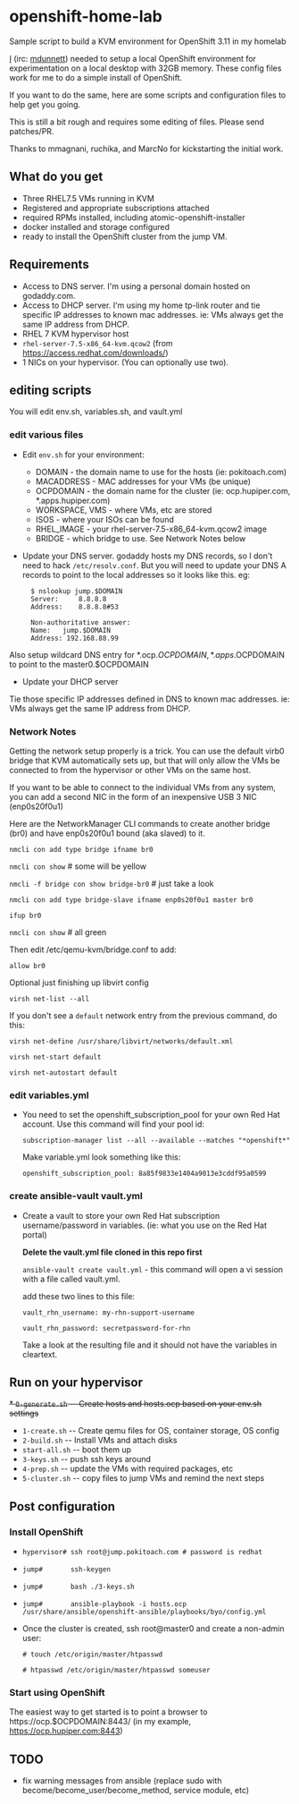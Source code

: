 # openshift-home-lab
Sample script to build a KVM environment for OpenShift 3.11 in my homelab

[I](mailto:mdunnett@redhat.com) (irc: [mdunnett](mailto:mdunnett@charter.net))
needed to setup a local OpenShift environment for experimentation on a
local desktop with 32GB memory. These config files work for me to do a
simple install of OpenShift.

If you want to do the same, here are some scripts and configuration
files to help get you going.

This is still a bit rough and requires some editing of files.  Please
send patches/PR.

Thanks to mmagnani, ruchika, and MarcNo for kickstarting the initial work.

## What do you get

* Three RHEL7.5 VMs running in KVM
* Registered and appropriate subscriptions attached 
* required RPMs installed, including atomic-openshift-installer
* docker installed and storage configured
* ready to install the OpenShift cluster from the jump VM.

## Requirements

* Access to DNS server.  I'm using a personal domain hosted on
  godaddy.com.
* Access to DHCP server. I'm using my home tp-link router and tie
  specific IP addresses to known mac addresses. ie: VMs always get the
  same IP address from DHCP.
* RHEL 7 KVM hypervisor host
* `rhel-server-7.5-x86_64-kvm.qcow2` (from https://access.redhat.com/downloads/)
* 1 NICs on your hypervisor. (You can optionally use two).

## editing scripts

You will edit env.sh, variables.sh, and vault.yml

### edit various files

* Edit `env.sh` for your environment:
  - DOMAIN - the domain name to use for the hosts (ie: pokitoach.com)
  - MACADDRESS - MAC addresses for your VMs (be unique)
  - OCPDOMAIN - the domain name for the cluster (ie: ocp.hupiper.com,
    *.apps.hupiper.com)  
  - WORKSPACE, VMS - where VMs, etc are stored
  - ISOS - where your ISOs can be found
  - RHEL_IMAGE - your rhel-server-7.5-x86_64-kvm.qcow2 image 
  - BRIDGE - which bridge to use.  See Network Notes below

* Update your DNS server. godaddy hosts my DNS records, so I don't need
  to hack `/etc/resolv.conf`. But you will need to update your DNS A
  records to point to the local addresses so it looks like this.  eg:

        $ nslookup jump.$DOMAIN
        Server:		8.8.8.8
        Address:	8.8.8.8#53
        
        Non-authoritative answer:
        Name:	jump.$DOMAIN
        Address: 192.168.88.99

Also setup wildcard DNS entry for *.ocp.$OCPDOMAIN, *.apps.$OCPDOMAIN to
point to the master0.$OCPDOMAIN

* Update your DHCP server

Tie those specific IP addresses defined in DNS to known mac
addresses. ie: VMs always get the same IP address from DHCP.

### Network Notes

  Getting the network setup properly is a trick. You can use the
  default virb0 bridge that KVM automatically sets up, but that will
  only allow the VMs be connected to from the hypervisor or other VMs
  on the same host.

  If you want to be able to connect to the individual VMs from any system,
  you can add a second NIC in the form of an inexpensive USB 3 NIC
  (enp0s20f0u1)

  Here are the NetworkManager CLI commands to create another bridge
  (br0) and have enp0s20f0u1 bound (aka slaved) to it.

  `nmcli con add type bridge ifname br0` 

  `nmcli con show` # some will be yellow

  `nmcli -f bridge con show bridge-br0` # just take a look

  `nmcli con add type bridge-slave ifname enp0s20f0u1 master br0`

  `ifup br0`

  `nmcli con show`  # all green
  
  Then edit /etc/qemu-kvm/bridge.conf to add:

  `allow br0`
  
  Optional just finishing up libvirt config

  `virsh net-list --all`

  If you don't see a `default` network entry from the previous
  command, do this:
  
  `virsh net-define /usr/share/libvirt/networks/default.xml`

  `virsh net-start default`

  `virsh net-autostart default`

### edit variables.yml

* You need to set the openshift_subscription_pool for your own Red Hat account.
  Use this command will find your pool id:

  `subscription-manager list --all --available --matches "*openshift*"`

  Make variable.yml look something like this:

  `openshift_subscription_pool: 8a85f9833e1404a9013e3cddf95a0599`

### create ansible-vault vault.yml

* Create a vault to store your own Red Hat subscription
  username/password in variables. (ie: what you use on the Red Hat
  portal)

  **Delete the vault.yml file cloned in this repo first**

  `ansible-vault create vault.yml` - this command will open
  a vi session with a file called vault.yml. 

  add these two lines to this file:

  `vault_rhn_username: my-rhn-support-username`

  `vault_rhn_password: secretpassword-for-rhn`

  Take a look at the resulting file and it should not have the
  variables in cleartext.
  
## Run on your hypervisor

~~*   `0-generate.sh` -- Create hosts and hosts.ocp based on your env.sh settings~~
*   `1-create.sh` -- Create qemu files for OS, container storage, OS config
*   `2-build.sh` -- Install VMs and attach disks
*   `start-all.sh` -- boot them up
*   `3-keys.sh` -- push ssh keys around
*   `4-prep.sh` -- update the VMs with required packages, etc
*   `5-cluster.sh` -- copy files to jump VMs and remind the next steps

## Post configuration

### Install OpenShift 

* `hypervisor# ssh root@jump.pokitoach.com # password is redhat`
* `jump#       ssh-keygen`
* `jump#       bash ./3-keys.sh`
* `jump#       ansible-playbook -i hosts.ocp /usr/share/ansible/openshift-ansible/playbooks/byo/config.yml`

* Once the cluster is created, ssh root@master0 and create a non-admin user:

  `# touch /etc/origin/master/htpasswd`

  `# htpasswd /etc/origin/master/htpasswd someuser`

### Start using OpenShift

The easiest way to get started is to point a browser to
https://ocp.$OCPDOMAIN:8443/ (in my example,
https://ocp.hupiper.com:8443)


## TODO

* fix warning messages from ansible (replace sudo with become/become_user/become_method, service module, etc)
